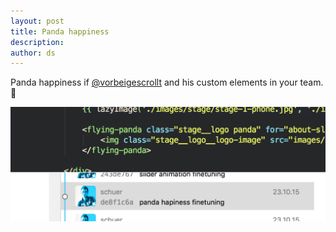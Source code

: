 ```yaml
---
layout: post
title: Panda happiness
description:
author: ds
---
```


Panda happiness if [@vorbeigescrollt](/author/andreas/) and his custom elements in your team. 🐼

![Look, flying pandas!](/content/images/2015/10/panda-happiness.png)
